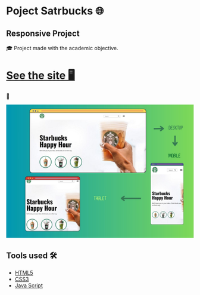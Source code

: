 # Poject Satrbucks 🌐
## Responsive Project

<p> 
🎓 Project made with the academic objective.
</p>

<h1> <a href="https://rmarlon.github.io/Starbucks/"> See the site 🖥️ </a></h1>

📱

<a href="https://github.com/RMarlon/Starbucks/tree/main"><img src="assets/images/responsitbanner.jpg"></a>

## Tools used 🛠️

- [HTML5](https://developer.mozilla.org/pt-BR/docs/Web/HTML/Element)
- [CSS3](https://developer.mozilla.org/pt-BR/docs/Web/CSS)
- [Java Script](https://developer.mozilla.org/pt-BR/docs/Web/JavaScript)

